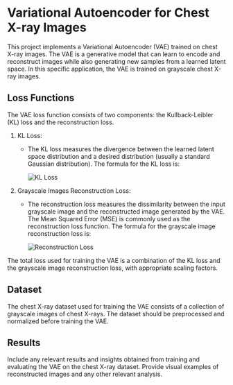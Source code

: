 # Variational Autoencoder for Chest X-ray Images

This project implements a Variational Autoencoder (VAE) trained on chest X-ray images. The VAE is a generative model that can learn to encode and reconstruct images while also generating new samples from a learned latent space. In this specific application, the VAE is trained on grayscale chest X-ray images.

## Loss Functions

The VAE loss function consists of two components: the Kullback-Leibler (KL) loss and the reconstruction loss.

1. KL Loss:
   - The KL loss measures the divergence between the learned latent space distribution and a desired distribution (usually a standard Gaussian distribution). The formula for the KL loss is:

     ![KL Loss](https://latex.codecogs.com/png.latex?L_{kl}%20%3D%20-0.5%20%5Csum%20%281%20+%20%5Clog%28%5Csigma%5E2%29%20-%20%5Cmu%5E2%20-%20%5Csigma%5E2%29)

2. Grayscale Images Reconstruction Loss:
   - The reconstruction loss measures the dissimilarity between the input grayscale image and the reconstructed image generated by the VAE. The Mean Squared Error (MSE) is commonly used as the reconstruction loss function. The formula for the grayscale image reconstruction loss is:

     ![Reconstruction Loss](https://latex.codecogs.com/png.latex?L_{recon}%20%3D%20%5Ctext%7BMSE%7D%28%5Ctext%7Binput\_image%7D%2C%20%5Ctext%7Breconstructed\_image%7D%29)

The total loss used for training the VAE is a combination of the KL loss and the grayscale image reconstruction loss, with appropriate scaling factors.

## Dataset

The chest X-ray dataset used for training the VAE consists of a collection of grayscale images of chest X-rays. The dataset should be preprocessed and normalized before training the VAE.

## Results

Include any relevant results and insights obtained from training and evaluating the VAE on the chest X-ray dataset. Provide visual examples of reconstructed images and any other relevant analysis.

